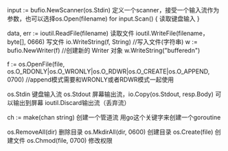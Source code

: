 input := bufio.NewScanner(os.Stdin) 定义一个scanner，接受一个输入流作为参数，也可以选择os.Open(filename)
for input.Scan() {
    读取键盘输入
}


data, err := ioutil.ReadFile(filename) 读取文件
ioutil.WriteFile(filename， byte[],  0666) 写文件
io.WriteString(f, String) //写入文件(字符串)
w := bufio.NewWriter(f)  //创建新的 Writer 对象
w.WriteString("bufferedn")

f := os.OpenFile(file, os.O_RDONLY|os.O_WRONLY|os.O_RDWR|os.O_CREATE|os.O_APPEND, 0700) //append模式需要和WRONLY或者RDWR模式一起使用

os.Stdin 键盘输入流
os.Stdout 屏幕输出流，io.Copy(os.Stdout, resp.Body) 可以输出到屏幕
ioutil.Discard输出流（丢弃流）

ch := make(chan string) 创建一个管道流
用go这个关键字来创建一个goroutine

os.RemoveAll(dir) 删除目录
os.MkdirAll(dir, 0600) 创建目录
os.Create(file) 创建文件
os.Chmod(file, 0700) 修改权限
